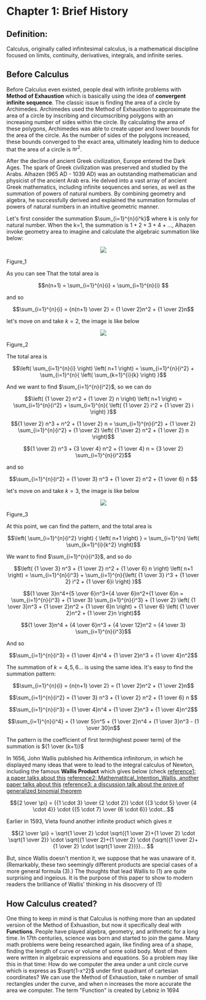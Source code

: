 # Chapter 1: Brief History

Definition:
-----------

Calculus, originally called infinitesimal calculus, is a mathematical discipline focused on limits, continuity, derivatives, integrals, and infinite series. 

Before Calculus
---------------

Before Calculus even existed, people deal with infinite problems with **Method of Exhaustion** which is basically using the idea of **convergent infinite sequence**. The classic issue is finding the area of a circle by Archimedes. Archimedes used the Method of Exhaustion to approximate the area of a circle by inscribing and circumscribing polygons with an increasing number of sides within the circle. By calculating the area of these polygons, Archimedes was able to create upper and lower bounds for the area of the circle. As the number of sides of the polygons increased, these bounds converged to the exact area, ultimately leading him to deduce that the area of a circle is $\pi r^{2}$.

After the decline of ancient Greek civilization, Europe entered the Dark Ages. The spark of Greek civilization was preserved and studied by the Arabs. Alhazen (965 AD - 1039 AD) was an outstanding mathematician and physicist of the ancient Arab era. He delved into a vast array of ancient Greek mathematics, including infinite sequences and series, as well as the summation of powers of natural numbers. By combining geometry and algebra, he successfully derived and explained the summation formulas of powers of natural numbers in an intuitive geometric manner. 

Let's first consider the summation $\sum_{i=1}^{n}{i^k}$ where k is only for natural number. When the k=1, the summation is $1+2+3+4+...$, Alhazen invoke geometry area to imagine and calculate the algebraic summation like below: 

<p align="center">
  <img src="./images/calculusNotes_figure_1.svg"/>
</p>

Figure_1

As you can see That the total area is

```math
n(n+1) = \sum_{i=1}^{n}{i} + \sum_{i=1}^{n}{i} 
```

and so 

```math
\sum_{i=1}^{n}{i} = {n(n+1) \over 2} = {1 \over 2}n^2 + {1 \over 2}n
```

let's move on and take $k=2$, the image is like below

<p align="center">
  <img src="./images/calculusNotes_figure_2.svg"/>
</p>

Figure_2


The total area is

```math
\left( \sum_{i=1}^{n}{i} \right) \left( n+1 \right) = \sum_{i=1}^{n}{i^2} + \sum_{i=1}^{n}{ \left( \sum_{k=1}^{i}{k} \right) }
```

And we want to find $\sum_{i=1}^{n}{i^2}$, so we can do

```math
\left( {1 \over 2} n^2 + {1 \over 2} n \right) \left( n+1 \right) = \sum_{i=1}^{n}{i^2} + \sum_{i=1}^{n}{ \left( {1 \over 2} i^2 + {1 \over 2} i \right) }
```
```math
{1 \over 2} n^3 + n^2 + {1 \over 2} n = \sum_{i=1}^{n}{i^2} + {1 \over 2} \sum_{i=1}^{n}{i^2} + {1 \over 2} \left( {1 \over 2} n^2 + {1 \over 2} n \right)
```
```math
{1 \over 2} n^3 + {3 \over 4} n^2 + {1 \over 4} n = {3 \over 2} \sum_{i=1}^{n}{i^2}
```

and so

```math
\sum_{i=1}^{n}{i^2} = {1 \over 3} n^3 + {1 \over 2} n^2 + {1 \over 6} n

```

let's move on and take $k=3$, the image is like below

<p align="center">
  <img src="./images/calculusNotes_figure_1.svg"/>
</p>

Figure_3


At this point, we can find the pattern, and the total area is

```math
\left( \sum_{i=1}^{n}{i^2} \right) { \left( n+1 \right) } = \sum_{i=1}^{n} \left( \sum_{k=1}^{i}{k^2} \right)
```

We want to find $\sum_{i=1}^{n}{i^3}$, and so do

```math
\left( {1 \over 3} n^3 + {1 \over 2} n^2 + {1 \over 6} n \right) \left( n+1 \right) = \sum_{i=1}^{n}{i^3} + \sum_{i=1}^{n}{\left( {1 \over 3} i^3 + {1 \over 2} i^2 + {1 \over 6}i \right) }
```
```math
{1 \over 3}n^4+{5 \over 6}n^3+{4 \over 6}n^2+{1 \over 6}n = \sum_{i=1}^{n}{i^3} + {1 \over 3} \sum_{i=1}^{n}{i^3} + {1 \over 2} \left( {1 \over 3}n^3 + {1 \over 2}n^2 + {1 \over 6}n \right) + {1 \over 6} \left( {1 \over 2}n^2 + {1 \over 2}n \right)
```
```math
{1 \over 3}n^4 + {4 \over 6}n^3 + {4 \over 12}n^2 = {4 \over 3} \sum_{i=1}^{n}{i^3}
```

And so

```math
\sum_{i=1}^{n}{i^3} = {1 \over 4}n^4 + {1 \over 2}n^3 + {1 \over 4}n^2
```

The summation of $k=4, 5, 6...$ is using the same idea. It's easy to find the summation pattern:

```math
\sum_{i=1}^{n}{i} = {n(n+1) \over 2} = {1 \over 2}n^2 + {1 \over 2}n
```
```math
\sum_{i=1}^{n}{i^2} = {1 \over 3} n^3 + {1 \over 2} n^2 + {1 \over 6} n

```
```math
\sum_{i=1}^{n}{i^3} = {1 \over 4}n^4 + {1 \over 2}n^3 + {1 \over 4}n^2
```
```math
\sum_{i=1}^{n}{i^4} = {1 \over 5}n^5 + {1 \over 2}n^4 + {1 \over 3}n^3 - {1 \over 30}n
```

The pattern is the coefficient of first term(highest power term) of the summation is ${1 \over (k+1)}$


In 1656, John Wallis published his Arithemtica infinitorum, in which he displayed many ideas that were to lead to the integral calculus of Newton, including the famous **Wallis Product** which gives below (check 
[reference1: a paper talks about this](https://www.jstor.org/stable/25759727?seq=1) 
[reference2: Mathematitcal_Intention_Wallis, another paper talks about this](https://www.quadrivium.info/GGB/WallisTable.html) 
[reference3: a discussion talk about the prove of generalized binomial theorem](https://www.reddit.com/r/math/comments/8vv21s/how_do_you_prove_the_binomial_theorem_for_all/)

```math
{2 \over \pi} = {{1 \cdot 3} \over {2 \cdot 2}} \cdot {{3 \cdot 5} \over {4 \cdot 4}} \cdot {{5 \cdot 7} \over {6 \cdot 6}} \cdot...
```

Earlier in 1593, Vieta found another infinite product which gives $\pi$

```math
{2 \over \pi} = \sqrt{1 \over 2} \cdot \sqrt{{1 \over 2}+{1 \over 2} \cdot \sqrt{1 \over 2}} \cdot \sqrt{{1 \over 2}+{1 \over 2} \cdot {\sqrt{{1 \over 2}+{1 \over 2} \cdot \sqrt{1 \over 2}}}}... 
```

But, since Wallis doesn't mention it, we suppose that he was unaware of it.(Remarkably, these two seemingly different products are special cases of a more general formula (3).) The thoughts that lead Wallis to (1) are quite surprising and ingeious. It is the purpose of this paper to show to modern readers the brilliance of Wallis' thinking in his disocvery of (1)

How Calculus created?
---------------------

One thing to keep in mind is that Calculus is nothing more than an updated version of the Method of Exhuastion, but now it specifically deal with **Functions**. People have played algebra, geometry, and arithmetic for a long time. In 17th centuries, science was born and started to join the game. Many math problems were being researched again, like finding area of a shape, finding the length of curve or volume of some solid body. Most of them were written in algebraic expressions and equations. So a problem may like this in that time: How do we computer the area under a unit circle curve which is express as $\sqrt{1-x^2}$ under first quadrant of cartesian coordinates? We can use the Method of Exhaustion, take n number of small rectangles under the curve, and when n increases the more accurate the area we computer.   The term "Function" is created by Lebniz in 1694
